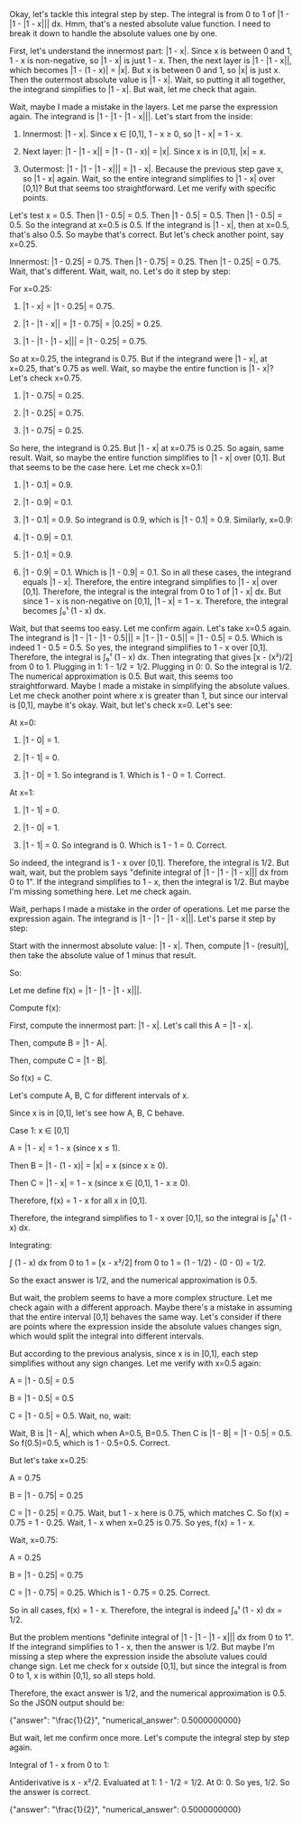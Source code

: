 <think>
Okay, let's tackle this integral step by step. The integral is from 0 to 1 of |1 - |1 - |1 - x||| dx. Hmm, that's a nested absolute value function. I need to break it down to handle the absolute values one by one. 

First, let's understand the innermost part: |1 - x|. Since x is between 0 and 1, 1 - x is non-negative, so |1 - x| is just 1 - x. Then, the next layer is |1 - |1 - x||, which becomes |1 - (1 - x)| = |x|. But x is between 0 and 1, so |x| is just x. Then the outermost absolute value is |1 - x|. Wait, so putting it all together, the integrand simplifies to |1 - x|. But wait, let me check that again.

Wait, maybe I made a mistake in the layers. Let me parse the expression again. The integrand is |1 - |1 - |1 - x|||. Let's start from the inside:

1. Innermost: |1 - x|. Since x ∈ [0,1], 1 - x ≥ 0, so |1 - x| = 1 - x.

2. Next layer: |1 - |1 - x|| = |1 - (1 - x)| = |x|. Since x is in [0,1], |x| = x.

3. Outermost: |1 - |1 - |1 - x||| = |1 - x|. Because the previous step gave x, so |1 - x| again. Wait, so the entire integrand simplifies to |1 - x| over [0,1]? But that seems too straightforward. Let me verify with specific points.

Let's test x = 0.5. Then |1 - 0.5| = 0.5. Then |1 - 0.5| = 0.5. Then |1 - 0.5| = 0.5. So the integrand at x=0.5 is 0.5. If the integrand is |1 - x|, then at x=0.5, that's also 0.5. So maybe that's correct. But let's check another point, say x=0.25.

Innermost: |1 - 0.25| = 0.75. Then |1 - 0.75| = 0.25. Then |1 - 0.25| = 0.75. Wait, that's different. Wait, wait, no. Let's do it step by step:

For x=0.25:

1. |1 - x| = |1 - 0.25| = 0.75.

2. |1 - |1 - x|| = |1 - 0.75| = |0.25| = 0.25.

3. |1 - |1 - |1 - x||| = |1 - 0.25| = 0.75.

So at x=0.25, the integrand is 0.75. But if the integrand were |1 - x|, at x=0.25, that's 0.75 as well. Wait, so maybe the entire function is |1 - x|? Let's check x=0.75.

1. |1 - 0.75| = 0.25.

2. |1 - 0.25| = 0.75.

3. |1 - 0.75| = 0.25.

So here, the integrand is 0.25. But |1 - x| at x=0.75 is 0.25. So again, same result. Wait, so maybe the entire function simplifies to |1 - x| over [0,1]. But that seems to be the case here. Let me check x=0.1:

1. |1 - 0.1| = 0.9.

2. |1 - 0.9| = 0.1.

3. |1 - 0.1| = 0.9. So integrand is 0.9, which is |1 - 0.1| = 0.9. Similarly, x=0.9:

1. |1 - 0.9| = 0.1.

2. |1 - 0.1| = 0.9.

3. |1 - 0.9| = 0.1. Which is |1 - 0.9| = 0.1. So in all these cases, the integrand equals |1 - x|. Therefore, the entire integrand simplifies to |1 - x| over [0,1]. Therefore, the integral is the integral from 0 to 1 of |1 - x| dx. But since 1 - x is non-negative on [0,1], |1 - x| = 1 - x. Therefore, the integral becomes ∫₀¹ (1 - x) dx.

Wait, but that seems too easy. Let me confirm again. Let's take x=0.5 again. The integrand is |1 - |1 - |1 - 0.5||| = |1 - |1 - 0.5|| = |1 - 0.5| = 0.5. Which is indeed 1 - 0.5 = 0.5. So yes, the integrand simplifies to 1 - x over [0,1]. Therefore, the integral is ∫₀¹ (1 - x) dx. Then integrating that gives [x - (x²)/2] from 0 to 1. Plugging in 1: 1 - 1/2 = 1/2. Plugging in 0: 0. So the integral is 1/2. The numerical approximation is 0.5. But wait, this seems too straightforward. Maybe I made a mistake in simplifying the absolute values. Let me check another point where x is greater than 1, but since our interval is [0,1], maybe it's okay. Wait, but let's check x=0. Let's see:

At x=0:

1. |1 - 0| = 1.

2. |1 - 1| = 0.

3. |1 - 0| = 1. So integrand is 1. Which is 1 - 0 = 1. Correct.

At x=1:

1. |1 - 1| = 0.

2. |1 - 0| = 1.

3. |1 - 1| = 0. So integrand is 0. Which is 1 - 1 = 0. Correct.

So indeed, the integrand is 1 - x over [0,1]. Therefore, the integral is 1/2. But wait, wait, but the problem says "definite integral of |1 - |1 - |1 - x||| dx from 0 to 1". If the integrand simplifies to 1 - x, then the integral is 1/2. But maybe I'm missing something here. Let me check again.

Wait, perhaps I made a mistake in the order of operations. Let me parse the expression again. The integrand is |1 - |1 - |1 - x|||. Let's parse it step by step:

Start with the innermost absolute value: |1 - x|. Then, compute |1 - (result)|, then take the absolute value of 1 minus that result.

So:

Let me define f(x) = |1 - |1 - |1 - x|||.

Compute f(x):

First, compute the innermost part: |1 - x|. Let's call this A = |1 - x|.

Then, compute B = |1 - A|.

Then, compute C = |1 - B|.

So f(x) = C.

Let's compute A, B, C for different intervals of x.

Since x is in [0,1], let's see how A, B, C behave.

Case 1: x ∈ [0,1]

A = |1 - x| = 1 - x (since x ≤ 1).

Then B = |1 - (1 - x)| = |x| = x (since x ≥ 0).

Then C = |1 - x| = 1 - x (since x ∈ [0,1], 1 - x ≥ 0).

Therefore, f(x) = 1 - x for all x in [0,1].

Therefore, the integrand simplifies to 1 - x over [0,1], so the integral is ∫₀¹ (1 - x) dx.

Integrating:

∫ (1 - x) dx from 0 to 1 = [x - x²/2] from 0 to 1 = (1 - 1/2) - (0 - 0) = 1/2.

So the exact answer is 1/2, and the numerical approximation is 0.5.

But wait, the problem seems to have a more complex structure. Let me check again with a different approach. Maybe there's a mistake in assuming that the entire interval [0,1] behaves the same way. Let's consider if there are points where the expression inside the absolute values changes sign, which would split the integral into different intervals.

But according to the previous analysis, since x is in [0,1], each step simplifies without any sign changes. Let me verify with x=0.5 again:

A = |1 - 0.5| = 0.5

B = |1 - 0.5| = 0.5

C = |1 - 0.5| = 0.5. Wait, no, wait:

Wait, B is |1 - A|, which when A=0.5, B=0.5. Then C is |1 - B| = |1 - 0.5| = 0.5. So f(0.5)=0.5, which is 1 - 0.5=0.5. Correct.

But let's take x=0.25:

A = 0.75

B = |1 - 0.75| = 0.25

C = |1 - 0.25| = 0.75. Wait, but 1 - x here is 0.75, which matches C. So f(x) = 0.75 = 1 - 0.25. Wait, 1 - x when x=0.25 is 0.75. So yes, f(x) = 1 - x.

Wait, x=0.75:

A = 0.25

B = |1 - 0.25| = 0.75

C = |1 - 0.75| = 0.25. Which is 1 - 0.75 = 0.25. Correct.

So in all cases, f(x) = 1 - x. Therefore, the integral is indeed ∫₀¹ (1 - x) dx = 1/2.

But the problem mentions "definite integral of |1 - |1 - |1 - x||| dx from 0 to 1". If the integrand simplifies to 1 - x, then the answer is 1/2. But maybe I'm missing a step where the expression inside the absolute values could change sign. Let me check for x outside [0,1], but since the integral is from 0 to 1, x is within [0,1], so all steps hold.

Therefore, the exact answer is 1/2, and the numerical approximation is 0.5. So the JSON output should be:

{"answer": "\\frac{1}{2}", "numerical_answer": 0.5000000000}

But wait, let me confirm once more. Let's compute the integral step by step again.

Integral of 1 - x from 0 to 1:

Antiderivative is x - x²/2. Evaluated at 1: 1 - 1/2 = 1/2. At 0: 0. So yes, 1/2. So the answer is correct.
</think>

{"answer": "\\frac{1}{2}", "numerical_answer": 0.5000000000}